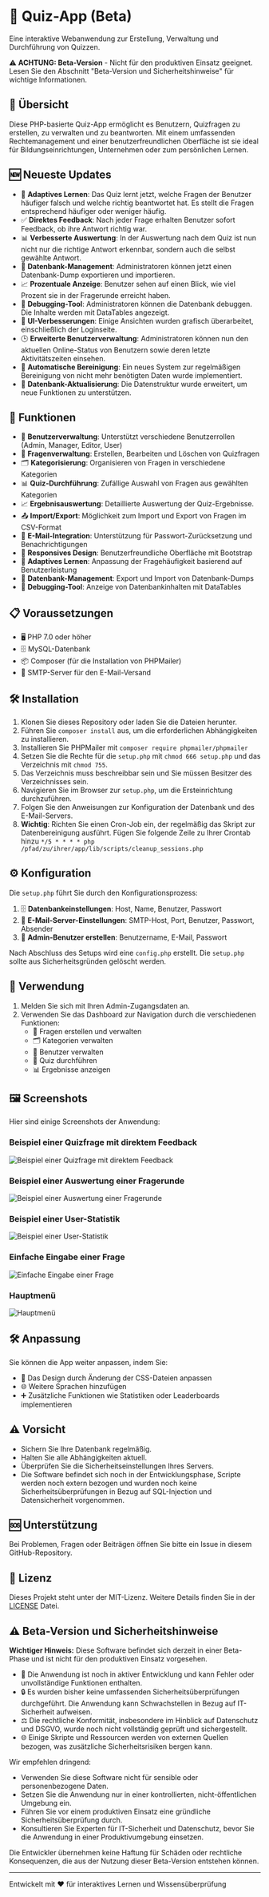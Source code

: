 # 🧠 Quiz-App (Beta)
Eine interaktive Webanwendung zur Erstellung, Verwaltung und Durchführung von Quizzen.

⚠️ **ACHTUNG: Beta-Version** - Nicht für den produktiven Einsatz geeignet. Lesen Sie den Abschnitt "Beta-Version und Sicherheitshinweise" für wichtige Informationen.

## 🌟 Übersicht

Diese PHP-basierte Quiz-App ermöglicht es Benutzern, Quizfragen zu erstellen, zu verwalten und zu beantworten. Mit einem umfassenden Rechtemanagement und einer benutzerfreundlichen Oberfläche ist sie ideal für Bildungseinrichtungen, Unternehmen oder zum persönlichen Lernen.

## 🆕 Neueste Updates

- 🧠 **Adaptives Lernen**: Das Quiz lernt jetzt, welche Fragen der Benutzer häufiger falsch und welche richtig beantwortet hat. Es stellt die Fragen entsprechend häufiger oder weniger häufig.
- ✅ **Direktes Feedback**: Nach jeder Frage erhalten Benutzer sofort Feedback, ob ihre Antwort richtig war.
- 📊 **Verbesserte Auswertung**: In der Auswertung nach dem Quiz ist nun nicht nur die richtige Antwort erkennbar, sondern auch die selbst gewählte Antwort.
- 💾 **Datenbank-Management**: Administratoren können jetzt einen Datenbank-Dump exportieren und importieren.
- 📈 **Prozentuale Anzeige**: Benutzer sehen auf einen Blick, wie viel Prozent sie in der Fragerunde erreicht haben.
- 🐞 **Debugging-Tool**: Administratoren können die Datenbank debuggen. Die Inhalte werden mit DataTables angezeigt.
- 🎨 **UI-Verbesserungen**: Einige Ansichten wurden grafisch überarbeitet, einschließlich der Loginseite.
- 🕒 **Erweiterte Benutzerverwaltung**: Administratoren können nun den aktuellen Online-Status von Benutzern sowie deren letzte Aktivitätszeiten einsehen.
- 🧹 **Automatische Bereinigung**: Ein neues System zur regelmäßigen Bereinigung von nicht mehr benötigten Daten wurde implementiert.
- 🔄 **Datenbank-Aktualisierung**: Die Datenstruktur wurde erweitert, um neue Funktionen zu unterstützen.

## 🚀 Funktionen

- 👥 **Benutzerverwaltung**: Unterstützt verschiedene Benutzerrollen (Admin, Manager, Editor, User)
- 📝 **Fragenverwaltung**: Erstellen, Bearbeiten und Löschen von Quizfragen
- 🗂️ **Kategorisierung**: Organisieren von Fragen in verschiedene Kategorien
- 📊 **Quiz-Durchführung**: Zufällige Auswahl von Fragen aus gewählten Kategorien
- 📈 **Ergebnisauswertung**: Detaillierte Auswertung der Quiz-Ergebnisse.
- 📤 **Import/Export**: Möglichkeit zum Import und Export von Fragen im CSV-Format
- 📧 **E-Mail-Integration**: Unterstützung für Passwort-Zurücksetzung und Benachrichtigungen
- 🎨 **Responsives Design**: Benutzerfreundliche Oberfläche mit Bootstrap
- 🧠 **Adaptives Lernen**: Anpassung der Fragehäufigkeit basierend auf Benutzerleistung
- 💾 **Datenbank-Management**: Export und Import von Datenbank-Dumps
- 🐞 **Debugging-Tool**: Anzeige von Datenbankinhalten mit DataTables

## 📋 Voraussetzungen

- 🖥️ PHP 7.0 oder höher
- 🗄️ MySQL-Datenbank
- 📦 Composer (für die Installation von PHPMailer)
- 📨 SMTP-Server für den E-Mail-Versand

## 🛠️ Installation

1. Klonen Sie dieses Repository oder laden Sie die Dateien herunter.
2. Führen Sie `composer install` aus, um die erforderlichen Abhängigkeiten zu installieren.
3. Installieren Sie PHPMailer mit `composer require phpmailer/phpmailer`
4. Setzen Sie die Rechte für die `setup.php` mit `chmod 666 setup.php` und das Verzeichnis mit `chmod 755`.
5. Das Verzeichnis muss beschreibbar sein und Sie müssen Besitzer des Verzeichnisses sein.
6. Navigieren Sie im Browser zur `setup.php`, um die Ersteinrichtung durchzuführen.
7. Folgen Sie den Anweisungen zur Konfiguration der Datenbank und des E-Mail-Servers.
8. **Wichtig**: Richten Sie einen Cron-Job ein, der regelmäßig das Skript zur Datenbereinigung ausführt. Fügen Sie folgende Zeile zu Ihrer Crontab hinzu `*/5 * * * * php /pfad/zu/ihrer/app/lib/scripts/cleanup_sessions.php`

## ⚙️ Konfiguration

Die `setup.php` führt Sie durch den Konfigurationsprozess:

1. 🗄️ **Datenbankeinstellungen**: Host, Name, Benutzer, Passwort
2. 📧 **E-Mail-Server-Einstellungen**: SMTP-Host, Port, Benutzer, Passwort, Absender
3. 👤 **Admin-Benutzer erstellen**: Benutzername, E-Mail, Passwort

Nach Abschluss des Setups wird eine `config.php` erstellt. Die `setup.php` sollte aus Sicherheitsgründen gelöscht werden.

## 🚀 Verwendung

1. Melden Sie sich mit Ihren Admin-Zugangsdaten an.
2. Verwenden Sie das Dashboard zur Navigation durch die verschiedenen Funktionen:
   - 📝 Fragen erstellen und verwalten
   - 🗂️ Kategorien verwalten
   - 👥 Benutzer verwalten
   - 🧠 Quiz durchführen
   - 📊 Ergebnisse anzeigen

## 🖼️ Screenshots

Hier sind einige Screenshots der Anwendung:

### Beispiel einer Quizfrage mit direktem Feedback
![Beispiel einer Quizfrage mit direktem Feedback](screenshots/question-feedback.png)

### Beispiel einer Auswertung einer Fragerunde
![Beispiel einer Auswertung einer Fragerunde](screenshots/question-result.png)

### Beispiel einer User-Statistik
![Beispiel einer User-Statistik](screenshots/quizstatistic.png)

### Einfache Eingabe einer Frage
![Einfache Eingabe einer Frage](screenshots/add-question.png)

### Hauptmenü
![Hauptmenü](screenshots/hauptmenu.png)

## 🛠️ Anpassung

Sie können die App weiter anpassen, indem Sie:

- 🎨 Das Design durch Änderung der CSS-Dateien anpassen
- 🌐 Weitere Sprachen hinzufügen
- ➕ Zusätzliche Funktionen wie Statistiken oder Leaderboards implementieren

## ⚠️ Vorsicht

- Sichern Sie Ihre Datenbank regelmäßig.
- Halten Sie alle Abhängigkeiten aktuell.
- Überprüfen Sie die Sicherheitseinstellungen Ihres Servers.
- Die Software befindet sich noch in der Entwicklungsphase, Scripte werden noch extern bezogen und wurden noch keine Sicherheitsüberprüfungen in Bezug auf SQL-Injection  und Datensicherheit vorgenommen.

## 🆘 Unterstützung

Bei Problemen, Fragen oder Beiträgen öffnen Sie bitte ein Issue in diesem GitHub-Repository.

## 📄 Lizenz

Dieses Projekt steht unter der MIT-Lizenz. Weitere Details finden Sie in der [LICENSE](LICENSE) Datei.

## ⚠️ Beta-Version und Sicherheitshinweise

**Wichtiger Hinweis:** Diese Software befindet sich derzeit in einer Beta-Phase und ist nicht für den produktiven Einsatz vorgesehen.

- 🚧 Die Anwendung ist noch in aktiver Entwicklung und kann Fehler oder unvollständige Funktionen enthalten.
- 🔒 Es wurden bisher keine umfassenden Sicherheitsüberprüfungen durchgeführt. Die Anwendung kann Schwachstellen in Bezug auf IT-Sicherheit aufweisen.
- ⚖️ Die rechtliche Konformität, insbesondere im Hinblick auf Datenschutz und DSGVO, wurde noch nicht vollständig geprüft und sichergestellt.
- 🌐 Einige Skripte und Ressourcen werden von externen Quellen bezogen, was zusätzliche Sicherheitsrisiken bergen kann.

Wir empfehlen dringend:
- Verwenden Sie diese Software nicht für sensible oder personenbezogene Daten.
- Setzen Sie die Anwendung nur in einer kontrollierten, nicht-öffentlichen Umgebung ein.
- Führen Sie vor einem produktiven Einsatz eine gründliche Sicherheitsüberprüfung durch.
- Konsultieren Sie Experten für IT-Sicherheit und Datenschutz, bevor Sie die Anwendung in einer Produktivumgebung einsetzen.

Die Entwickler übernehmen keine Haftung für Schäden oder rechtliche Konsequenzen, die aus der Nutzung dieser Beta-Version entstehen können.

---

Entwickelt mit ❤️ für interaktives Lernen und Wissensüberprüfung
